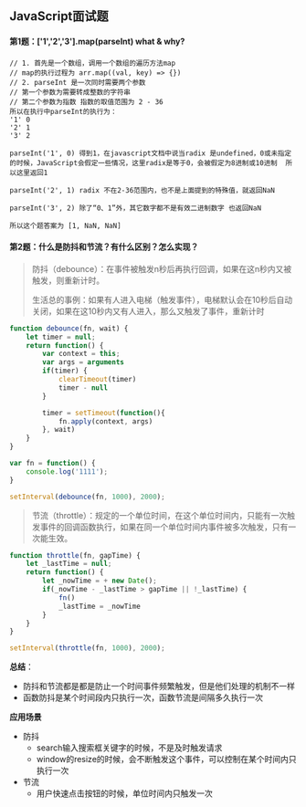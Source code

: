 ## JavaScript面试题

#### 第1题：['1','2','3'].map(parseInt) what & why?

~~~~text
// 1. 首先是一个数组，调用一个数组的遍历方法map
// map的执行过程为 arr.map((val, key) => {})
// 2. parseInt 是一次同时需要两个参数
// 第一个参数为需要转成整数的字符串
// 第二个参数为指数 指数的取值范围为 2 - 36
所以在执行中parseInt的执行为：
'1' 0
'2' 1
'3' 2

parseInt('1', 0) 得到1，在javascript文档中说当radix 是undefined，0或未指定的时候，JavaScript会假定一些情况，这里radix是等于0，会被假定为8进制或10进制  所以这里返回1

parseInt('2', 1) radix 不在2-36范围内，也不是上面提到的特殊值，就返回NaN

parseInt('3', 2) 除了“0、1”外，其它数字都不是有效二进制数字 也返回NaN

所以这个题答案为 [1, NaN, NaN]

~~~~

#### 第2题：什么是防抖和节流？有什么区别？怎么实现？

> 防抖（debounce）：在事件被触发n秒后再执行回调，如果在这n秒内又被触发，则重新计时。
>
> 生活总的事例：如果有人进入电梯（触发事件），电梯默认会在10秒后自动关闭，如果在这10秒内又有人进入，那么又触发了事件，重新计时

~~~~js
function debounce(fn, wait) {
    let timer = null;
    return function() {
        var context = this;
        var args = arguments
        if(timer) {
            clearTimeout(timer)
            timer - null
        }

        timer = setTimeout(function(){
            fn.apply(context, args)
        }, wait)
    }
}

var fn = function() {
    console.log('1111');
}

setInterval(debounce(fn, 1000), 2000);
~~~~



> 节流（throttle）：规定的一个单位时间，在这个单位时间内，只能有一次触发事件的回调函数执行，如果在同一个单位时间内事件被多次触发，只有一次能生效。

~~~~js
function throttle(fn, gapTime) {
    let _lastTime = null;
    return function() {
        let _nowTime = + new Date();
        if(_nowTime - _lastTime > gapTime || !_lastTime) {
            fn()
            _lastTime = _nowTime
        }
    }
}

setInterval(throttle(fn, 1000), 2000);
~~~~

**总结**：

* 防抖和节流都是都是防止一个时间事件频繁触发，但是他们处理的机制不一样
* 函数防抖是某个时间段内只执行一次，函数节流是间隔多久执行一次

**应用场景**

* 防抖
  * search输入搜索框关键字的时候，不是及时触发请求
  * window的resize的时候，会不断触发这个事件，可以控制在某个时间内只执行一次
* 节流
  * 用户快速点击按钮的时候，单位时间内只触发一次